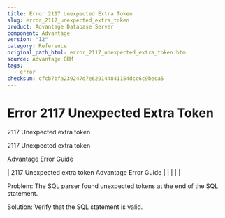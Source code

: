 ```yaml
---
title: Error 2117 Unexpected Extra Token
slug: error_2117_unexpected_extra_token
product: Advantage Database Server
component: Advantage
version: "12"
category: Reference
original_path_html: error_2117_unexpected_extra_token.htm
source: Advantage CHM
tags:
  - error
checksum: cfcb7bfa239247d7e629144841154dcc6c9beca5
---
```


# Error 2117 Unexpected Extra Token

2117 Unexpected extra token

2117 Unexpected extra token

Advantage Error Guide

| 2117 Unexpected extra token  Advantage Error Guide |  |  |  |  |

Problem: The SQL parser found unexpected tokens at the end of the SQL statement.

Solution: Verify that the SQL statement is valid.
